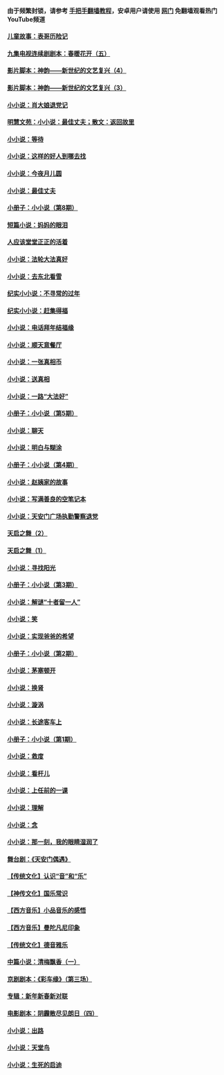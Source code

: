 #### 由于频繁封锁，请参考 [手把手翻墙教程](https://github.com/gfw-breaker/guides/wiki/)，安卓用户请使用 [网门](https://github.com/gfw-breaker/nogfw/blob/master/dl.md?t=06240301) 免翻墙观看热门YouTube频道 

#### [儿童故事：表哥历险记](../pages/328/383535.md?t=06240301) 

#### [九集电视连续剧剧本：春暖花开（五）](../pages/328/275919.md?t=06240301) 

#### [影片脚本：神韵——新世纪的文艺复兴（4）](../pages/328/266089.md?t=06240301) 

#### [影片脚本：神韵——新世纪的文艺复兴（3）](../pages/328/266087.md?t=06240301) 

#### [小小说：肖大娘退党记](../pages/328/239807.md?t=06240301) 

#### [明慧文苑：小小说：最佳丈夫；散文：返回故里](../pages/328/3439.md?t=06240301) 

#### [小小说：等待](../pages/328/223927.md?t=06240301) 

#### [小小说：这样的好人到哪去找](../pages/328/209396.md?t=06240301) 

#### [小小说：今夜月儿圆](../pages/328/193588.md?t=06240301) 

#### [小小说：最佳丈夫](../pages/328/190938.md?t=06240301) 

#### [小册子：小小说（第8期）](../pages/328/188202.md?t=06240301) 

#### [短篇小说：妈妈的眼泪](../pages/328/187712.md?t=06240301) 

#### [人应该堂堂正正的活着](../pages/328/182430.md?t=06240301) 

#### [小小说：法轮大法真好](../pages/328/174669.md?t=06240301) 

#### [小小说：去东北看雪](../pages/328/173882.md?t=06240301) 

#### [纪实小小说：不寻常的过年](../pages/328/173187.md?t=06240301) 

#### [纪实小小说：赶集得福](../pages/328/172652.md?t=06240301) 

#### [小小说：电话拜年结福缘](../pages/328/172533.md?t=06240301) 

#### [小小说：顺天意餐厅](../pages/328/170182.md?t=06240301) 

#### [小小说：一张真相币](../pages/328/169410.md?t=06240301) 

#### [小小说：送真相](../pages/328/166713.md?t=06240301) 

#### [小小说：一路“大法好”](../pages/328/162016.md?t=06240301) 

#### [小册子：小小说（第5期）](../pages/328/161131.md?t=06240301) 

#### [小小说：聊天](../pages/328/159640.md?t=06240301) 

#### [小小说：明白与糊涂](../pages/328/158101.md?t=06240301) 

#### [小册子：小小说（第4期）](../pages/328/158006.md?t=06240301) 

#### [小小说：赵姨家的故事](../pages/328/157843.md?t=06240301) 

#### [小小说：写满善良的空笔记本](../pages/328/157382.md?t=06240301) 

#### [小小说：天安门广场执勤警察退党](../pages/328/156982.md?t=06240301) 

#### [天启之舞（2）](../pages/328/153440.md?t=06240301) 

#### [天启之舞（1）](../pages/328/153439.md?t=06240301) 

#### [小小说：寻找阳光](../pages/328/153065.md?t=06240301) 

#### [小册子：小小说（第3期）](../pages/328/151715.md?t=06240301) 

#### [小小说：解谜“十者留一人”](../pages/328/148967.md?t=06240301) 

#### [小小说：笑](../pages/328/148905.md?t=06240301) 

#### [小小说：实现爸爸的希望](../pages/328/148096.md?t=06240301) 

#### [小册子：小小说（第2期）](../pages/328/147214.md?t=06240301) 

#### [小小说：茅塞顿开](../pages/328/147030.md?t=06240301) 

#### [小小说：换肾](../pages/328/146770.md?t=06240301) 

#### [小小说：漩涡](../pages/328/146683.md?t=06240301) 

#### [小小说：长途客车上](../pages/328/145076.md?t=06240301) 

#### [小册子：小小说（第1期）](../pages/328/143963.md?t=06240301) 

#### [小小说：救度](../pages/328/143927.md?t=06240301) 

#### [小小说：看杆儿](../pages/328/142137.md?t=06240301) 

#### [小小说：上任前的一课](../pages/328/140808.md?t=06240301) 

#### [小小说：理解](../pages/328/140476.md?t=06240301) 

#### [小小说：念](../pages/328/139513.md?t=06240301) 

#### [小小说：那一刻，我的眼睛湿润了](../pages/328/138476.md?t=06240301) 

#### [舞台剧：《天安门偶遇》](../pages/328/117155.md?t=06240301) 

#### [【传统文化】认识“音”和“乐”](../pages/328/108667.md?t=06240301) 

#### [【神传文化】国乐常识](../pages/328/104225.md?t=06240301) 

#### [【西方音乐】小品音乐的感悟](../pages/328/102924.md?t=06240301) 

#### [【西方音乐】曼陀凡尼印象](../pages/328/102922.md?t=06240301) 

#### [【传统文化】德音雅乐](../pages/328/102923.md?t=06240301) 

#### [中篇小说：清梅飘香（一）](../pages/328/101058.md?t=06240301) 

#### [京剧剧本：《彩车缘》（第三场）](../pages/328/96434.md?t=06240301) 

#### [专辑：新年新春新对联](../pages/328/94991.md?t=06240301) 

#### [电影剧本：阴霾散尽见朗日（四）](../pages/328/87081.md?t=06240301) 

#### [小小说：出路](../pages/328/84848.md?t=06240301) 

#### [小小说：天堂鸟](../pages/328/83084.md?t=06240301) 

#### [小小说：生死的启迪](../pages/328/70977.md?t=06240301) 

